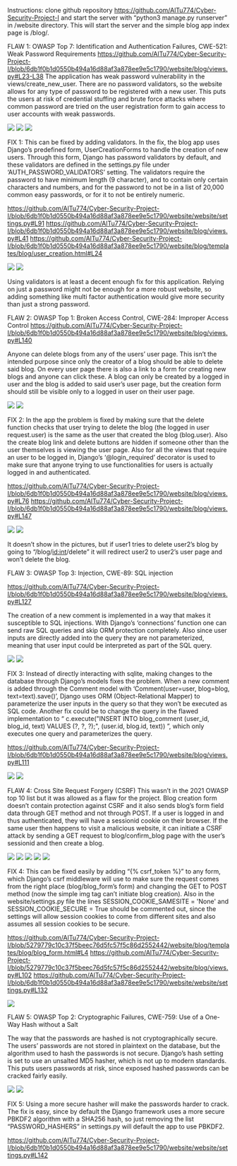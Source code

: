 Instructions: clone github repository https://github.com/AlTu774/Cyber-Security-Project-I
and start the server with “python3 manage.py runserver” in /website directory. This will start the server and the simple blog app index page is /blog/.


FLAW 1: OWASP Top 7: Identification and Authentication Failures,
CWE-521: Weak Password Requirements
https://github.com/AlTu774/Cyber-Security-Project-I/blob/6db1f0b1d0550b494a16d88af3a878ee9e5c1790/website/blog/views.py#L23-L38
The application has weak password vulnerability in the views/create_new_user. There are no password validators, so the website allows for any type of password to be registered with a new user. This puts the users at risk of credential stuffing and brute force attacks where common password are tried on the user registration form to gain access to user accounts with weak passwords.

<img src=https://github.com/AlTu774/Cyber-Security-Project-I/blob/main/screenshots/flaw-1-before-1.png>
<img src=https://github.com/AlTu774/Cyber-Security-Project-I/blob/main/screenshots/flaw-1-before-2.png>
<img src=https://github.com/AlTu774/Cyber-Security-Project-I/blob/main/screenshots/flaw-1-before-3.png>

FIX 1: This can be fixed by adding validators. In the fix, the blog app uses Django’s predefined form, UserCreationForms to handle the creation of new users. Through this form, Django has password validators by default, and these validators are defined in the settings.py file under ‘AUTH_PASSWORD_VALIDATORS’ setting. The validators require the password to have minimum length (9 character), and to contain only certain characters and numbers, and for the password to not be in a list of 20,000 common easy passwords, or for it to not be entirely numeric.

https://github.com/AlTu774/Cyber-Security-Project-I/blob/6db1f0b1d0550b494a16d88af3a878ee9e5c1790/website/website/settings.py#L91
https://github.com/AlTu774/Cyber-Security-Project-I/blob/6db1f0b1d0550b494a16d88af3a878ee9e5c1790/website/blog/views.py#L41
https://github.com/AlTu774/Cyber-Security-Project-I/blob/6db1f0b1d0550b494a16d88af3a878ee9e5c1790/website/blog/templates/blog/user_creation.html#L24

<img src=https://github.com/AlTu774/Cyber-Security-Project-I/blob/main/screenshots/flaw-1-after-1.png>
<img src=https://github.com/AlTu774/Cyber-Security-Project-I/blob/main/screenshots/flaw-1-after-2.png>

Using validators is at least a decent enough fix for this application. Relying on just a password might not be enough for a more robust website, so adding something like multi factor authentication would give more security than just a strong password.


FLAW 2: OWASP Top 1: Broken Access Control,
CWE-284: Improper Access Control
https://github.com/AlTu774/Cyber-Security-Project-I/blob/6db1f0b1d0550b494a16d88af3a878ee9e5c1790/website/blog/views.py#L140

Anyone can delete blogs from any of the users’ user page. This isn’t the intended purpose since only the creator of a blog should be able to delete said blog. On every user page there is also a link to a form for creating new blogs and anyone can click these. A blog can only be created by a logged in user and the blog is added to said user’s user page, but the creation form should still be visible only to a logged in user on their user page.

<img src=https://github.com/AlTu774/Cyber-Security-Project-I/blob/main/screenshots/flaw-2-before-1.png>
<img src=https://github.com/AlTu774/Cyber-Security-Project-I/blob/main/screenshots/flaw-2-before-2.png>

FIX 2: In the app the problem is fixed by making sure that the delete function checks that user trying to delete the blog (the logged in user request.user) is the same as the user that created the blog (blog.user). Also the create blog link and delete buttons are hidden if someone other than the user themselves is viewing the user page. Also for all the views that require an user to be logged in, Django’s ‘@login_required’ decorator is used to make sure that anyone trying to use functionalities for users is actually logged in and authenticated.

https://github.com/AlTu774/Cyber-Security-Project-I/blob/6db1f0b1d0550b494a16d88af3a878ee9e5c1790/website/blog/views.py#L76
https://github.com/AlTu774/Cyber-Security-Project-I/blob/6db1f0b1d0550b494a16d88af3a878ee9e5c1790/website/blog/views.py#L147

<img src=https://github.com/AlTu774/Cyber-Security-Project-I/blob/main/screenshots/flaw-2-after-1.png>
<img src=https://github.com/AlTu774/Cyber-Security-Project-I/blob/main/screenshots/flaw-2-after-2.png>

It doesn’t show in the pictures, but if user1 tries to delete user2’s blog  by going to  “/blog/<id:int>/delete” it will redirect user2 to user2’s user page and won’t delete the blog.



FLAW 3: OWASP Top 3: Injection,
CWE-89: SQL injection

https://github.com/AlTu774/Cyber-Security-Project-I/blob/6db1f0b1d0550b494a16d88af3a878ee9e5c1790/website/blog/views.py#L127

The creation of a new comment is implemented in a way that makes it susceptible to SQL injections. With Django’s ‘connections’ function one can send raw SQL queries and skip ORM protection completely. Also since user inputs are directly added into the query they are not parameterized, meaning that user input could be interpreted as part of the SQL query.

<img src=https://github.com/AlTu774/Cyber-Security-Project-I/blob/main/screenshots/flaw-3-before-1.png>
<img src=https://github.com/AlTu774/Cyber-Security-Project-I/blob/main/screenshots/flaw-3-before-2.png>

FIX 3: Instead of directly interacting with sqlite, making changes to the database through Django’s models fixes the problem. When a new comment is added through the Comment model with ‘Comment(user=user, blog=blog, text=text).save()’, Django uses ORM (Object-Relational Mapper) to parameterize the user inputs in the query so that they won’t be executed as SQL code. Another fix could be to change the query in the flawed implementation to “  c.execute("INSERT INTO blog_comment (user_id, blog_id, text) VALUES (?, ?, ?);", (user.id, blog.id, text))  ”, which only executes one query and parameterizes the query.

https://github.com/AlTu774/Cyber-Security-Project-I/blob/6db1f0b1d0550b494a16d88af3a878ee9e5c1790/website/blog/views.py#L111

<img src=https://github.com/AlTu774/Cyber-Security-Project-I/blob/main/screenshots/flaw-3-after-1.png>
<img src=https://github.com/AlTu774/Cyber-Security-Project-I/blob/main/screenshots/flaw-3-after-2.png>


FLAW 4: Cross Site Request Forgery (CSRF)
This wasn’t in the 2021 OWASP top 10 list but it was allowed as a flaw for the project. Blog creation form doesn’t contain protection against CSRF and it also sends blog’s form field data through GET method and not through POST. If a user is logged in and thus authenticated, they will have a sessionid cookie on their browser. If the same user then happens to visit a malicious website, it can initiate a CSRF attack by sending a GET request to blog/confirm_blog page with the user’s sessionid and then create a blog.

<img src=https://github.com/AlTu774/Cyber-Security-Project-I/blob/main/screenshots/flaw-4-before-1.png>
<img src=https://github.com/AlTu774/Cyber-Security-Project-I/blob/main/screenshots/flaw-4-before-2.png>
<img src=https://github.com/AlTu774/Cyber-Security-Project-I/blob/main/screenshots/flaw-4-before-3.png>
<img src=https://github.com/AlTu774/Cyber-Security-Project-I/blob/main/screenshots/flaw-4-before-4.png>
<img src=https://github.com/AlTu774/Cyber-Security-Project-I/blob/main/screenshots/flaw-4-before-5.png>

FIX 4: This can be fixed easily by adding “{% csrf_token %}” to any form, which Django’s csrf middleware will use to make sure the request comes from the right place (blog/blog_form’s form) and changing the GET to POST method (now the simple img tag can’t initiate blog creation). Also in the website/settings.py file the lines SESSION_COOKIE_SAMESITE = 'None' and
SESSION_COOKIE_SECURE = True should be commented out, since the settings will allow session cookies to come from different sites and also assumes all session cookies to be secure.

https://github.com/AlTu774/Cyber-Security-Project-I/blob/5279779c10c37f5beec76d5fc57f5c86d2552442/website/blog/templates/blog/blog_form.html#L4
https://github.com/AlTu774/Cyber-Security-Project-I/blob/5279779c10c37f5beec76d5fc57f5c86d2552442/website/blog/views.py#L102
https://github.com/AlTu774/Cyber-Security-Project-I/blob/6db1f0b1d0550b494a16d88af3a878ee9e5c1790/website/website/settings.py#L132

<img src=https://github.com/AlTu774/Cyber-Security-Project-I/blob/main/screenshots/flaw-4-after-1.png>


FLAW 5: OWASP Top 2: Cryptographic Failures,
CWE-759: Use of a One-Way Hash without a Salt 

The way that the passwords are hashed is not cryptographically secure. The users’ passwords are not stored in plaintext on the database, but the algorithm used to hash the passwords is not secure. Django’s hash setting is set to use an unsalted MD5 hasher, which is not up to modern standards. This puts users passwords at risk, since exposed hashed passwords can be cracked fairly easily.

<img src=https://github.com/AlTu774/Cyber-Security-Project-I/blob/main/screenshots/flaw-5-before-1.png>
<img src=https://github.com/AlTu774/Cyber-Security-Project-I/blob/main/screenshots/flaw-5-before-2.png>

FIX 5: Using a more secure hasher will make the passwords harder to crack. The fix is easy, since by default the Django framework uses a more secure PBKDF2 algorithm with a SHA256 hash, so just removing the list “PASSWORD_HASHERS” in settings.py will default the app to use PBKDF2.

https://github.com/AlTu774/Cyber-Security-Project-I/blob/6db1f0b1d0550b494a16d88af3a878ee9e5c1790/website/website/settings.py#L142

